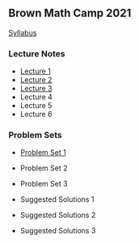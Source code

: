 Brown Math Camp 2021
--------------------

[Syllabus](out/syllabus/Math%20Camp%202021%20Syllabus.pdf)

### Lecture Notes

- [Lecture 1](out/lectures/Math%20Camp%202021%20Lecture%201%20-%20Proofs,%20Metric%20Spaces,%20Topology.pdf)
- [Lecture 2](out/lectures/Math%20Camp%202021%20Lecture%202%20-%20Sequences,%20Continuity.pdf)
- [Lecture 3](out/lectures/Math%20Camp%202021%20Lecture%203%20-%20Correspondences,%20Compactness,%20EVT.pdf)
- Lecture 4
- Lecture 5
- Lecture 6

### Problem Sets

- [Problem Set 1](out/homework/Math%20Camp%202021%20Problem%20Set%201.pdf)
- Problem Set 2
- Problem Set 3

- Suggested Solutions 1
- Suggested Solutions 2
- Suggested Solutions 3
